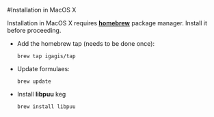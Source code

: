 #Installation in MacOS X

Installation in MacOS X requires **[homebrew](http://brew.sh/)** package manager. Install it before proceeding.

- Add the homebrew tap (needs to be done once):

  ```
  brew tap igagis/tap
  ```

- Update formulaes:

  ```
  brew update
  ```

- Install **libpuu** keg

  ```
  brew install libpuu
  ```
